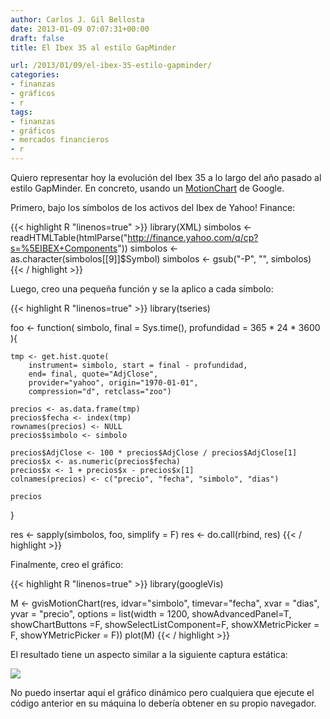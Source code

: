 ```yaml
---
author: Carlos J. Gil Bellosta
date: 2013-01-09 07:07:31+00:00
draft: false
title: El Ibex 35 al estilo GapMinder

url: /2013/01/09/el-ibex-35-estilo-gapminder/
categories:
- finanzas
- gráficos
- r
tags:
- finanzas
- gráficos
- mercados financieros
- r
---
```


Quiero representar hoy la evolución del Ibex 35 a lo largo del año pasado al estilo GapMinder. En concreto, usando un [MotionChart](https://developers.google.com/chart/interactive/docs/gallery/motionchart) de Google.

Primero, bajo los símbolos de los activos del Ibex de Yahoo! Finance:

{{< highlight R "linenos=true" >}}
library(XML)
simbolos <- readHTMLTable(htmlParse("http://finance.yahoo.com/q/cp?s=%5EIBEX+Components"))
simbolos <- as.character(simbolos[[9]]$Symbol)
simbolos <- gsub("-P", "", simbolos)
{{< / highlight >}}

Luego, creo una pequeña función y se la aplico a cada símbolo:

{{< highlight R "linenos=true" >}}
library(tseries)

foo  <- function( simbolo, final = Sys.time(), profundidad = 365 * 24 * 3600 ){

    tmp <- get.hist.quote(
        instrument= simbolo, start = final - profundidad,
        end= final, quote="AdjClose",
        provider="yahoo", origin="1970-01-01",
        compression="d", retclass="zoo")

    precios <- as.data.frame(tmp)
    precios$fecha <- index(tmp)
    rownames(precios) <- NULL
    precios$simbolo <- simbolo

    precios$AdjClose <- 100 * precios$AdjClose / precios$AdjClose[1]
    precios$x <- as.numeric(precios$fecha)
    precios$x <- 1 + precios$x - precios$x[1]
    colnames(precios) <- c("precio", "fecha", "simbolo", "dias")

    precios
}

res <- sapply(simbolos, foo, simplify = F)
res <- do.call(rbind, res)
{{< / highlight >}}

Finalmente, creo el gráfico:

{{< highlight R "linenos=true" >}}
library(googleVis)

M <- gvisMotionChart(res,
    idvar="simbolo", timevar="fecha",
    xvar = "dias", yvar = "precio",
    options = list(width = 1200,
                showAdvancedPanel=T,
                showChartButtons =F,
                showSelectListComponent=F,
                showXMetricPicker = F,
                showYMetricPicker = F))
plot(M)
{{< / highlight >}}





El resultado tiene un aspecto similar a la siguiente captura estática:

[![](/wp-uploads/2013/01/ibex35_motionchart.png)
](/wp-uploads/2013/01/ibex35_motionchart.png)

No puedo insertar aquí el gráfico dinámico pero cualquiera que ejecute el código anterior en su máquina lo debería obtener en su propio navegador.

